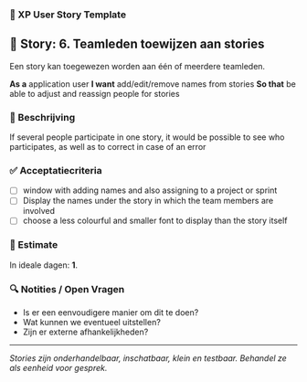 ### 📘 XP User Story Template

## 🧩 Story: 6. **Teamleden toewijzen aan stories**
   Een story kan toegewezen worden aan één of meerdere teamleden.

**As a** application user
**I want** add/edit/remove names from stories
**So that** be able to adjust and reassign people for stories

### 📝 Beschrijving

If several people participate in one story, it would be possible to see who participates, as well as to correct in case of an error

### ✅ Acceptatiecriteria

* [ ] window with adding names and also assigning to a project or sprint
* [ ] Display the names under the story in which the team members are involved
* [ ] choose a less colourful and smaller font to display than the story itself

### 🧮 Estimate
In ideale dagen: **1**.

### 🔍 Notities / Open Vragen

* Is er een eenvoudigere manier om dit te doen?
* Wat kunnen we eventueel uitstellen?
* Zijn er externe afhankelijkheden?

---

*Stories zijn onderhandelbaar, inschatbaar, klein en testbaar. Behandel ze als eenheid voor gesprek.*
